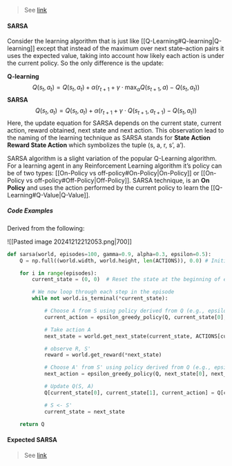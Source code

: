 > See [link](https://www.geeksforgeeks.org/sarsa-reinforcement-learning/)

#### SARSA
Consider the learning algorithm that is just like [[Q-Learning#Q-learning|Q-learning]] except that instead of the maximum over next state–action pairs it uses the expected value, taking into account how likely each action is under the current policy. So the only difference is the update:

**Q-learning**
$$
Q(s_{t},a_{t})= Q(s_{t},a_{t}) + \alpha(r_{t+1}+\gamma \cdot\text{max}_{\alpha}Q(s_{t+1},a)-Q(s_{t},a_{t}))
$$
**SARSA**
$$
Q(s_{t},a_{t})= Q(s_{t}, a_{t}) + \alpha(r_{t+1}+\gamma \cdot Q(s_{t+1},a_{t+1})-Q(s_{t},a_{t}))
$$
Here, the update equation for SARSA depends on the current state, current action, reward obtained, next state and next action. This observation lead to the naming of the learning technique as SARSA stands for **State Action Reward State Action** which symbolizes the tuple (s, a, r, s’, a’).

SARSA algorithm is a slight variation of the popular Q-Learning algorithm. For a learning agent in any Reinforcement Learning algorithm it’s policy can be of two types: [[On-Policy vs off-policy#On-Policy|On-Policy]] or [[On-Policy vs off-policy#Off-Policy|Off-Policy]].
SARSA technique, is an **On Policy** and uses the action performed by the current policy to learn the [[Q-Learning#Q-Value|Q-Value]].  

##### Code Examples
Derived from the following:


![[Pasted image 20241212212053.png|700]]

```python
def sarsa(world, episodes=100, gamma=0.9, alpha=0.3, epsilon=0.5):
    Q = np.full((world.width, world.height, len(ACTIONS)), 0.0) # Initialize the Q table with zeros

    for i in range(episodes):
        current_state = (0, 0)  # Reset the state at the beginning of each episode

        # We now loop through each step in the episode
        while not world.is_terminal(*current_state):

            # Choose A from S using policy derived from Q (e.g., epsilon-greedy)
            current_action = epsilon_greedy_policy(Q, current_state[0], current_state[1], epsilon)

            # Take action A
            next_state = world.get_next_state(current_state, ACTIONS[current_action])

            # observe R, S'
            reward = world.get_reward(*next_state)

            # Choose A' from S' using policy derived from Q (e.g., epsilon -greedy)
            next_action = epsilon_greedy_policy(Q, next_state[0], next_state[1], epsilon)

            # Update Q(S, A)
            Q[current_state[0], current_state[1], current_action] = Q[current_state[0], current_state[1], current_action] + alpha * (reward + gamma * Q[next_state[0], next_state[1], next_action] - Q[current_state[0], current_state[1], current_action])

            # S <- S'
            current_state = next_state

    return Q
```

#### Expected SARSA
> See [link](https://www.geeksforgeeks.org/expected-sarsa-in-reinforcement-learning/?ref=gcse_outind)


